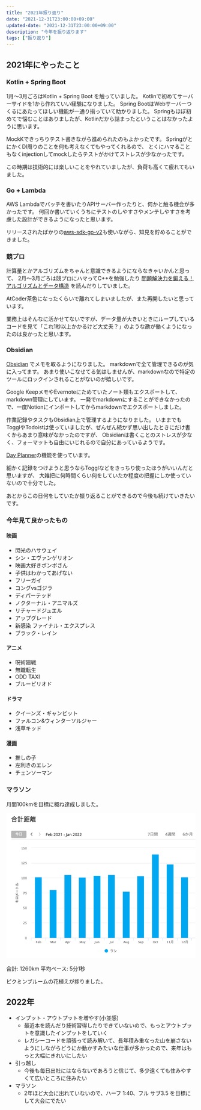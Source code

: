 ```yaml
---
title: "2021年振り返り"
date: "2021-12-31T23:00:00+09:00"
updated-date: "2021-12-31T23:00:00+09:00"
description: "今年を振り返ります"
tags: ["振り返り"]
---
```


## 2021年にやったこと

### Kotlin + Spring Boot

1月〜3月ごろはKotlin + Spring Boot を触っていました。
Kotlinで初めてサーバーサイドを1から作れていい経験になりました。
Spring BootはWebサーバーつくるにあたってほしい機能が一通り揃っていて助かりました。
Springもほぼ初めてで悩むことはありましたが、Kotlinだから詰まったということはなかったように思います。

MockKできっちりテスト書きながら進められたのもよかったです。
SpringがとにかくDI周りのことを何も考えなくてもやってくれるので、
とくにハマることもなくinjectionしてmockしたらテストがかけてストレスが少なかったです。

この時期は技術的には楽しいことをやれていましたが、負荷も高くて疲れてもいました。

### Go + Lambda

AWS Lambdaでバッチを書いたりAPIサーバー作ったりと、何かと触る機会が多かったです。
何回か書いていくうちにテストのしやすさやメンテしやすさを考慮した設計ができるようになったと思います。

リリースされたばかりの[aws-sdk-go-v2](https://github.com/aws/aws-sdk-go-v2)も使いながら、知見を貯めることができました。

### 競プロ

計算量とかアルゴリズムをちゃんと意識できるようにならなきゃいかんと思って、
2月〜3月ごろは競プロにハマってC++を勉強したり
[問題解決力を鍛える！アルゴリズムとデータ構造](https://www.amazon.co.jp/dp/B08PV83L3N) を読んだりしていました。

AtCoder茶色になったくらいで離れてしまいましたが、また再開したいと思っています。

業務上はそんなに活かせてないですが、データ量が大きいときにループしているコードを見て「これ1秒以上かかるけど大丈夫？」のような勘が働くようになったのは良かったと思います。

### Obsidian

[Obsidian](https://obsidian.md/) でメモを取るようになりました。
markdownで全て管理できるのが気に入ってます。
あまり使いこなせてる気はしませんが、markdownなので特定のツールにロックインされることがないのが嬉しいです。

Google KeepメモやEvernoteにためていたノート類もエクスポートして、markdown管理にしています。
一発でmarkdownにすることができなかったので、一度Notionにインポートしてからmarkdownでエクスポートしました。

作業記録やタスクもObsidian上で管理するようになりました。
いままでもTogglやTodoistは使っていましたが、ぜんぜん続かず思い出したときにだけ書くからあまり意味がなかったのですが、
Obsidianは書くことのストレスが少なく、フォーマットも自由にいじれるので自分にあっているようです。

[Day Planner](https://pouhon.net/obsidian-planner/6033/)の機能を使っています。

細かく記録をつけようと思うならTogglなどをきっちり使ったほうがいいんだと思いますが、
大雑把に何時間くらい何をしていたか程度の把握にしか使っていないので十分でした。

あとからこの日何をしていたか振り返ることができるので今後も続けていきたいです。

### 今年見て良かったもの

#### 映画

- 閃光のハサウェイ
- シン・エヴァンゲリオン
- 映画大好きポンポさん
- 子供はわかってあげない
- フリーガイ
- コングvsゴジラ
- ディパーテッド
- ノクターナル・アニマルズ
- リチャードジュエル
- アップグレード
- 新感染 ファイナル・エクスプレス
- ブラック・レイン

#### アニメ

- 呪術廻戦
- 無職転生
- ODD TAXI
- ブルーピリオド

#### ドラマ

- クイーンズ・ギャンビット
- ファルコン&ウィンターソルジャー
- 浅草キッド

#### 漫画

- 推しの子
- 左利きのエレン
- チェンソーマン

### マラソン

月間100kmを目標に概ね達成しました。

![](2022-01-01-00-16-08.png)

合計: 1260km
平均ペース: 5分1秒

ピクミンブルームの花植えが捗りました。

## 2022年

- インプット・アウトプットを増やす(小並感)
    - 最近本を読んだり技術習得したりできていないので、もっとアウトプットを意識したインプットをしていく
    - レガシーコードを頑張って読み解いて、長年積み重なった山を崩さないようにしながらどうにか動かすみたいな仕事が多かったので、来年はもっと大幅にきれいにしたい
- 引っ越し
    - 今後も毎日出社にはならないであろうと信じて、多少遠くても住みやすくて広いところに住みたい
- マラソン
    - 2年ほど大会に出れていないので、ハーフ 1:40、フル サブ3.5 を目標にして大会にでたい

